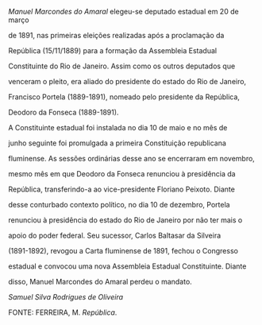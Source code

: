 

*Manuel Marcondes do Amaral* elegeu-se deputado estadual em 20 de março

de 1891, nas primeiras eleições realizadas após a proclamação da

República (15/11/1889) para a formação da Assembleia Estadual

Constituinte do Rio de Janeiro. Assim como os outros deputados que

venceram o pleito, era aliado do presidente do estado do Rio de Janeiro,

Francisco Portela (1889-1891), nomeado pelo presidente da República,

Deodoro da Fonseca (1889-1891).



A Constituinte estadual foi instalada no dia 10 de maio e no mês de

junho seguinte foi promulgada a primeira Constituição republicana

fluminense. As sessões ordinárias desse ano se encerraram em novembro,

mesmo mês em que Deodoro da Fonseca renunciou à presidência da

República, transferindo-a ao vice-presidente Floriano Peixoto. Diante

desse conturbado contexto político, no dia 10 de dezembro, Portela

renunciou à presidência do estado do Rio de Janeiro por não ter mais o

apoio do poder federal. Seu sucessor, Carlos Baltasar da Silveira

(1891-1892), revogou a Carta fluminense de 1891, fechou o Congresso

estadual e convocou uma nova Assembleia Estadual Constituinte. Diante

disso, Manuel Marcondes do Amaral perdeu o mandato.



*Samuel Silva Rodrigues de Oliveira*



FONTE: FERREIRA, M. *República*.

